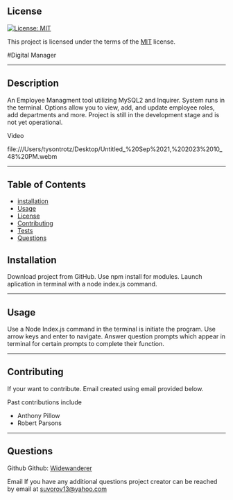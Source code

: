 ## License

[![License: MIT](https://img.shields.io/badge/License-MIT-yellow.svg)](https://opensource.org/licenses/MIT)

This project is licensed under the terms of the [MIT](https://opensource.org/licenses/MIT) license.

#Digital Manager

---

## Description

An Employee Managment tool utilizing MySQL2 and Inquirer. System runs in the terminal. Options allow you to view, add, and update employee roles, add departments and more. Project is still in the development stage and is not yet operational. 

Video

file:///Users/tysontrotz/Desktop/Untitled_%20Sep%2021,%202023%2010_48%20PM.webm

---

## Table of Contents

- [installation](#installation)
- [Usage](#usage)
- [License](#license)
- [Contributing](#contributing)
- [Tests](#contributing)
- [Questions](#questions)

## Installation

Download project from GitHub. Use npm install for modules. Launch aplication in terminal with a node index.js command. 

---

## Usage

Use a Node Index.js command in the terminal is initiate the program. Use arrow keys and enter to navigate. Answer question prompts which appear in terminal for certain prompts to complete their function.  

---

## Contributing

If your want to contribute. Email created using email provided below.

Past contributions include

- Anthony Pillow
- Robert Parsons

---

## Questions

Github
Github: [Widewanderer](https://github.com/Widewanderer)

Email
If you have any additional questions project creator can be reached by email at [suvorov13@yahoo.com](mailto:suvorov13@yahoo.com)
